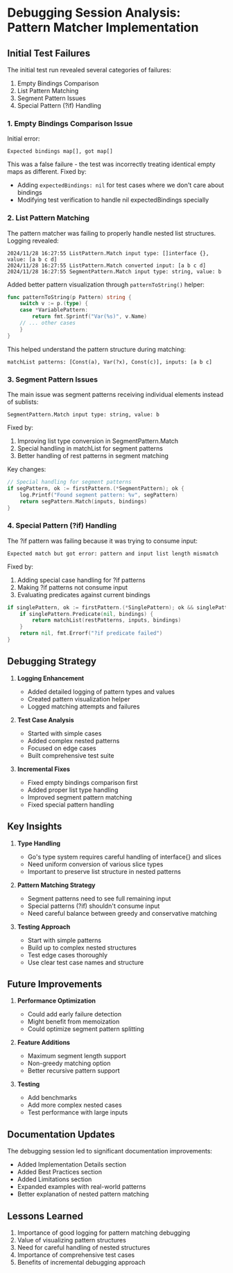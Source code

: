 # Debugging Session Analysis: Pattern Matcher Implementation

## Initial Test Failures

The initial test run revealed several categories of failures:

1. Empty Bindings Comparison
2. List Pattern Matching
3. Segment Pattern Issues
4. Special Pattern (?if) Handling

### 1. Empty Bindings Comparison Issue

Initial error:
```
Expected bindings map[], got map[]
```

This was a false failure - the test was incorrectly treating identical empty maps as different. 
Fixed by:
- Adding `expectedBindings: nil` for test cases where we don't care about bindings
- Modifying test verification to handle nil expectedBindings specially

### 2. List Pattern Matching

The pattern matcher was failing to properly handle nested list structures. Logging revealed:
```
2024/11/28 16:27:55 ListPattern.Match input type: []interface {}, value: [a b c d]
2024/11/28 16:27:55 ListPattern.Match converted input: [a b c d]
2024/11/28 16:27:55 SegmentPattern.Match input type: string, value: b
```

Added better pattern visualization through `patternToString()` helper:
```go
func patternToString(p Pattern) string {
    switch v := p.(type) {
    case *VariablePattern:
        return fmt.Sprintf("Var(%s)", v.Name)
    // ... other cases
    }
}
```

This helped understand the pattern structure during matching:
```
matchList patterns: [Const(a), Var(?x), Const(c)], inputs: [a b c]
```

### 3. Segment Pattern Issues

The main issue was segment patterns receiving individual elements instead of sublists:
```
SegmentPattern.Match input type: string, value: b
```

Fixed by:
1. Improving list type conversion in SegmentPattern.Match
2. Special handling in matchList for segment patterns
3. Better handling of rest patterns in segment matching

Key changes:
```go
// Special handling for segment patterns
if segPattern, ok := firstPattern.(*SegmentPattern); ok {
    log.Printf("Found segment pattern: %v", segPattern)
    return segPattern.Match(inputs, bindings)
}
```

### 4. Special Pattern (?if) Handling

The ?if pattern was failing because it was trying to consume input:
```
Expected match but got error: pattern and input list length mismatch
```

Fixed by:
1. Adding special case handling for ?if patterns
2. Making ?if patterns not consume input
3. Evaluating predicates against current bindings

```go
if singlePattern, ok := firstPattern.(*SinglePattern); ok && singlePattern.Operator == "?if" {
    if singlePattern.Predicate(nil, bindings) {
        return matchList(restPatterns, inputs, bindings)
    }
    return nil, fmt.Errorf("?if predicate failed")
}
```

## Debugging Strategy

1. **Logging Enhancement**
   - Added detailed logging of pattern types and values
   - Created pattern visualization helper
   - Logged matching attempts and failures

2. **Test Case Analysis**
   - Started with simple cases
   - Added complex nested patterns
   - Focused on edge cases
   - Built comprehensive test suite

3. **Incremental Fixes**
   - Fixed empty bindings comparison first
   - Added proper list type handling
   - Improved segment pattern matching
   - Fixed special pattern handling

## Key Insights

1. **Type Handling**
   - Go's type system requires careful handling of interface{} and slices
   - Need uniform conversion of various slice types
   - Important to preserve list structure in nested patterns

2. **Pattern Matching Strategy**
   - Segment patterns need to see full remaining input
   - Special patterns (?if) shouldn't consume input
   - Need careful balance between greedy and conservative matching

3. **Testing Approach**
   - Start with simple patterns
   - Build up to complex nested structures
   - Test edge cases thoroughly
   - Use clear test case names and structure

## Future Improvements

1. **Performance Optimization**
   - Could add early failure detection
   - Might benefit from memoization
   - Could optimize segment pattern splitting

2. **Feature Additions**
   - Maximum segment length support
   - Non-greedy matching option
   - Better recursive pattern support

3. **Testing**
   - Add benchmarks
   - Add more complex nested cases
   - Test performance with large inputs

## Documentation Updates

The debugging session led to significant documentation improvements:
- Added Implementation Details section
- Added Best Practices section
- Added Limitations section
- Expanded examples with real-world patterns
- Better explanation of nested pattern matching

## Lessons Learned

1. Importance of good logging for pattern matching debugging
2. Value of visualizing pattern structures
3. Need for careful handling of nested structures
4. Importance of comprehensive test cases
5. Benefits of incremental debugging approach 